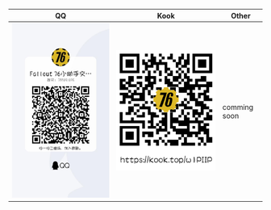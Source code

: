 | QQ                                          |Kook|Other|
|---------------------------------------------|---|---|
| <img width="auto" src=".img/qq_qrcode.png" alt="QQ群 QR Code"> |<img  src=".img/kook_qrcode.png" alt="Kook QR Code">|comming soon|
